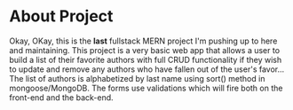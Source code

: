 # About Project

Okay, OKay, this is the __last__ fullstack MERN project I'm pushing up to here and maintaining. This project is a very basic web app that allows a user to build a list of their favorite authors with full CRUD functionality if they wish to update and remove any authors who have fallen out of the user's favor... The list of authors is alphabetized by last name using sort() method in mongoose/MongoDB. The forms use validations which will fire both on the front-end and the back-end.